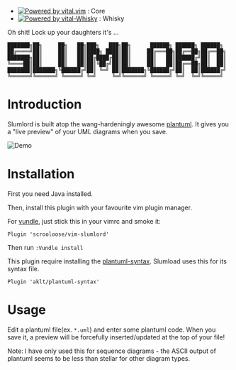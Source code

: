 - [![Powered by vital.vim](https://img.shields.io/badge/powered%20by-vital.vim-80273f.svg)](https://github.com/vim-jp/vital.vim) : Core
- [![Powered by vital-Whisky](https://img.shields.io/badge/powered%20by-vital.vim-80273f.svg)](https://github.com/lambdalisue/vital-Whisky) : Whisky

Oh shit! Lock up your daughters it's ...

```
███████╗██╗     ██╗   ██╗███╗   ███╗██╗      ██████╗ ██████╗ ██████╗ 
██╔════╝██║     ██║   ██║████╗ ████║██║     ██╔═══██╗██╔══██╗██╔══██╗
███████╗██║     ██║   ██║██╔████╔██║██║     ██║   ██║██████╔╝██║  ██║
╚════██║██║     ██║   ██║██║╚██╔╝██║██║     ██║   ██║██╔══██╗██║  ██║
███████║███████╗╚██████╔╝██║ ╚═╝ ██║███████╗╚██████╔╝██║  ██║██████╔╝
╚══════╝╚══════╝ ╚═════╝ ╚═╝     ╚═╝╚══════╝ ╚═════╝ ╚═╝  ╚═╝╚═════╝ 
```

Introduction
============

Slumlord is built atop the wang-hardeningly awesome [plantuml](http://plantuml.com).
It gives you a "live preview" of your UML diagrams when you save.

![Demo](https://github.com/scrooloose/vim-slumlord/raw/master/_assets/demo.gif)


Installation
============

First you need Java installed.

Then, install this plugin with your favourite vim plugin manager.

For [vundle](https://github.com/VundleVim/Vundle.vim), just stick this in your
vimrc and smoke it:

```
Plugin 'scrooloose/vim-slumlord'
```

Then run `:Vundle install`

This plugin require installing the [plantuml-syntax](https://github.com/aklt/plantuml-syntax).
Slumload uses this for its syntax file.

```
Plugin 'aklt/plantuml-syntax'
```

Usage
=====

Edit a plantuml file(ex. `*.uml`) and enter some plantuml code. When you save it, a preview
will be forcefully inserted/updated at the top of your file!

Note: I have only used this for sequence diagrams - the ASCII output of
plantuml seems to be less than stellar for other diagram types.
